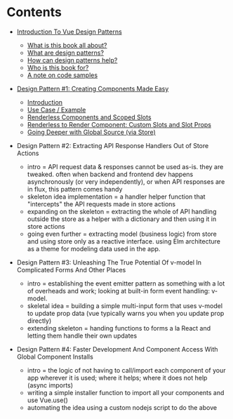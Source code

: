 # Contents

- [Introduction To Vue Design Patterns](01-intro.md)
    - [What is this book all about?](01-intro.md#what-is-this-book-all-about)
    - [What are design patterns?](01-intro.md#what-are-design-patterns)
    - [How can design patterns help?](01-intro.md#how-can-design-patterns-help)
    - [Who is this book for?](01-intro.md#who-is-this-book-for)
    - [A note on code samples](01-intro.md#a-note-on-code-samples)

- [Design Pattern #1: Creating Components Made Easy](02-creating-components-made-easy.md)
    - [Introduction](02-creating-components-made-easy.md#introduction)
    - [Use Case / Example](02-creating-components-made-easy.md#use-case--example)
    - [Renderless Components and Scoped Slots](02-creating-components-made-easy.md#renderless-components-and-scoped-slots)
    - [Renderless to Render Component: Custom Slots and Slot Props](02-creating-components-made-easy.md#renderless-to-render-component-named-slots-with-props)
    - [Going Deeper with Global Source (via Store)](02-creating-components-made-easy.md#going-deeper-with-global-source-via-store)

- Design Pattern #2: Extracting API Response Handlers Out of Store Actions
    - intro = API request data & responses cannot be used as-is. they are tweaked. often when backend and frontend dev happens asynchronously (or very independently), or when API responses are in flux, this pattern comes handy
    - skeleton idea implementation = a handler helper function that "intercepts" the API requests made in store actions
    - expanding on the skeleton = extracting the whole of API handling outside the store as a helper with a dictionary and then using it in store actions
    - going even further = extracting model (business logic) from store and using store only as a reactive interface. using Elm architecture as a theme for modeling data used in the app.

- Design Pattern #3: Unleashing The True Potential Of v-model In Complicated Forms And Other Places
    - intro = establishing the event emitter pattern as something with a lot of overheads and work; looking at built-in form event handling: v-model.
    - skeletal idea = building a simple multi-input form that uses v-model to update prop data (vue typically warns you when you update prop directly)
    - extending skeleton = handing functions to forms a la React and letting them handle their own updates

- Design Pattern #4: Faster Development And Component Access With Global Component Installs
    - intro = the logic of not having to call/import each component of your app wherever it is used; where it helps; where it does not help (async imports)
    - writing a simple installer function to import all your components and use Vue.use()
    - automating the idea using a custom nodejs script to do the above
